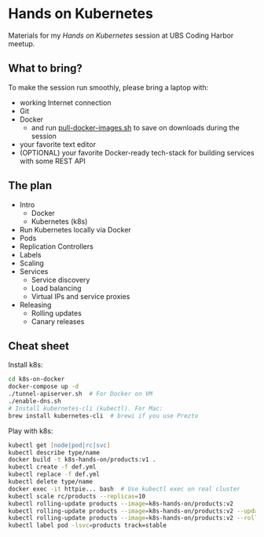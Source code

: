 # Hands on Kubernetes

Materials for my _Hands on Kubernetes_ session at UBS Coding Harbor meetup.

## What to bring?

To make the session run smoothly, please bring a laptop with:
- working Internet connection
- Git
- Docker
  - and run [pull-docker-images.sh](pull-docker-images.sh) to save on downloads during the session
- your favorite text editor
- (OPTIONAL) your favorite Docker-ready tech-stack for building services with some REST API

## The plan

- Intro
  - Docker
  - Kubernetes (k8s)
- Run Kubernetes locally via Docker
- Pods
- Replication Controllers
- Labels
- Scaling
- Services
  - Service discovery
  - Load balancing
  - Virtual IPs and service proxies
- Releasing
  - Rolling updates
  - Canary releases

## Cheat sheet

Install k8s:
```zsh
cd k8s-on-docker
docker-compose up -d
./tunnel-apiserver.sh  # For Docker on VM
./enable-dns.sh
# Install kubernetes-cli (kubectl). For Mac:
brew install kubernetes-cli  # brewi if you use Prezto
```

Play with k8s:
```zsh
kubectl get [node|pod|rc|svc]
kubectl describe type/name
docker build -t k8s-hands-on/products:v1 .
kubectl create -f def.yml
kubectl replace -f def.yml
kubectl delete type/name
docker exec -it httpie... bash  # Use kubectl exec on real cluster
kubectl scale rc/products --replicas=10
kubectl rolling-update products --image=k8s-hands-on/products:v2
kubectl rolling-update products --image=k8s-hands-on/products:v2 --update-period=1s
kubectl rolling-update products --image=k8s-hands-on/products:v2 --rollback
kubectl label pod -lsvc=products track=stable
```
